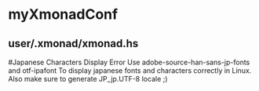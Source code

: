 # myXmonadConf
## user/.xmonad/xmonad.hs

#Japanese Characters Display Error
Use adobe-source-han-sans-jp-fonts and otf-ipafont
To display japanese fonts and characters correctly in
Linux.
Also make sure to generate JP_jp.UTF-8 locale ;)
